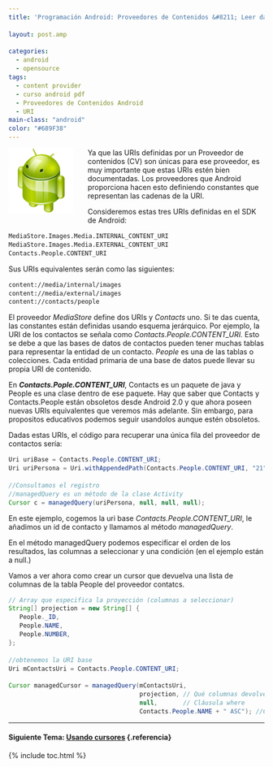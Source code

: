 ```yaml
---
title: 'Programación Android: Proveedores de Contenidos &#8211; Leer datos mediante URIs'

layout: post.amp

categories:
  - android
  - opensource
tags:
  - content provider
  - curso android pdf
  - Proveedores de Contenidos Android
  - URI
main-class: "android"
color: "#689F38"
---
```

<div class="separator" style="clear: both; text-align: center;">
  <a href="/assets/img/2013/07/iconoAndroid.png" imageanchor="1" style="clear:left; float:left;margin-right:1em; margin-bottom:1em"><img border="0" src="/assets/img/2013/07/iconoAndroid.png" style="clear:left; float:left;margin-right:1em; margin-bottom:1em" /></a>
</div>

Ya que las URIs definidas por un Proveedor de contenidos (CV) son únicas para ese proveedor, es muy importante que estas URIs estén bien documentadas. Los proveedores que Android proporciona hacen esto definiendo constantes que representan las cadenas de la URI.

Consideremos estas tres URIs definidas en el SDK de Android:

```bash
MediaStore.Images.Media.INTERNAL_CONTENT_URI
MediaStore.Images.Media.EXTERNAL_CONTENT_URI
Contacts.People.CONTENT_URI

```

Sus URIs equivalentes serán como las siguientes:

```bash
content://media/internal/images
content://media/external/images
content://contacts/people

```


<!--ad-->

El proveedor *MediaStore* define dos URIs y *Contacts* uno. Si te das cuenta, las constantes están definidas usando esquema jerárquico. Por ejemplo, la URI de los contactos se señala como *Contacts.People.CONTENT_URI.* Esto se debe a que las bases de datos de contactos pueden tener muchas tablas para representar la entidad de un contacto. *People* es una de las tablas o colecciones. Cada entidad primaria de una base de datos puede llevar su propia URI de contenido.

<p class="alert">
  En <b><i>Contacts.Pople.CONTENT_URI</i></b>, Contacts es un paquete de java y People es una clase dentro de ese paquete. Hay que saber que Contacts y Contacts.People están obsoletos desde Android 2.0 y que ahora poseen nuevas URIs equivalentes que veremos más adelante. Sin embargo, para propositos educativos podemos seguir usandolos aunque estén obsoletos.
</p>

Dadas estas URIs, el código para recuperar una única fila del proveedor de contactos sería:

```java
Uri uriBase = Contacts.People.CONTENT_URI;
Uri uriPersona = Uri.withAppendedPath(Contacts.People.CONTENT_URI, "21");

//Consultamos el registro
//managedQuery es un método de la clase Activity
Cursor c = managedQuery(uriPersona, null, null, null);

```

En este ejemplo, cogemos la uri base *Contacts.People.CONTENT_URI*, le añadimos un id de contacto y llamamos al método *managedQuery*.

En el método managedQuery podemos especificar el orden de los resultados, las columnas a seleccionar y una condición (en el ejemplo están a null.)

Vamos a ver ahora como crear un cursor que devuelva una lista de columnas de la tabla People del proveedor contatcs.

```java
// Array que especifica la proyección (columnas a seleccionar)
String[] projection = new String[] {
   People._ID,
   People.NAME,
   People.NUMBER,
};

//obtenemos la URI base
Uri mContactsUri = Contacts.People.CONTENT_URI;

Cursor managedCursor = managedQuery(mContactsUri,
                                    projection, // Qué columnas devolverá
                                    null,       // Cláusula where
                                    Contacts.People.NAME + " ASC"); //Clausula order by

```

* * *

#### Siguiente Tema: [Usando cursores][1] {.referencia}





 [1]: /programacion-android-usando-cursores/

{% include toc.html %}
